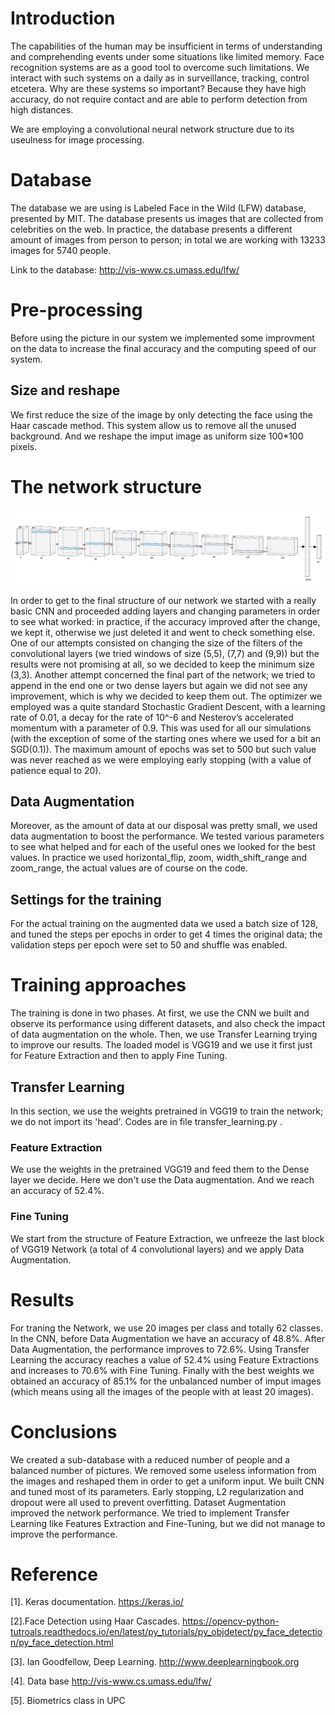 # Introduction 

The capabilities of the human may be insufficient in terms of understanding and comprehending events under some situations like limited memory. Face recognition systems are as a good tool to overcome such limitations. We interact with such systems on a daily as in surveillance, tracking, control etcetera.  Why are these systems so important? Because they have high accuracy, do not require contact and are able to perform detection from high distances. 

We are employing a convolutional neural network structure due to its useulness for image processing. 


# Database 

The database we are using is Labeled Face in the Wild (LFW) database, presented by MIT. The database presents us images that are collected from celebrities on the web. In practice, the database presents a different amount of images from person to person; in total we are working with 13233 images for 5740 people. 

Link to the database: http://vis-www.cs.umass.edu/lfw/


# Pre-processing 

Before using the picture in our system we implemented some improvment on the data to increase the final accuracy and the computing speed of our system. 

## Size and reshape

We first reduce the size of the image by only detecting the face using the Haar cascade method. This system allow us to remove all the unused background. And we reshape the imput image as uniform size 100*100 pixels.


# The network structure
![CNN](page_image/CNN_structure.PNG)

In order to get to the final structure of our network we started with a really basic CNN and proceeded adding layers and changing parameters in order to see what worked: in practice, if the accuracy improved after the change, we kept it, otherwise we just deleted it and went to check something else.
One of our attempts consisted on changing the size of the filters of the convolutional layers (we tried windows of size (5,5), (7,7) and (9,9)) but the results were not promising at all, so we decided to keep the minimum size (3,3).
Another attempt concerned the final part of the network; we tried to append in the end one or two dense layers but again we did not see any improvement, which is why we decided to keep them out.
The optimizer we employed was a quite standard Stochastic Gradient Descent, with a learning rate of 0.01, a decay for the rate of 10^-6 and Nesterov’s accelerated momentum with a parameter of 0.9. This was used for all our simulations (with the exception of some of the starting ones where we used for a bit an SGD(0.1)).
The maximum amount of epochs was set to 500 but such value was never reached as we were employing early stopping (with a value of patience equal to 20).
## Data Augmentation
Moreover, as the amount of data at our disposal was pretty small, we used data augmentation to boost the performance. We tested various parameters to see what helped and for each of the useful ones we looked for the best values. In practice we used horizontal_flip, zoom, width_shift_range and zoom_range, the actual values are of course on the code.

## Settings for the training
For the actual training on the augmented data we used a batch size of 128, and tuned the steps per epochs in order to get 4 times the original data; the validation steps per epoch were set to 50 and shuffle was enabled.






# Training approaches
The training is done in two phases. At first, we use the CNN we built and observe its performance using different datasets, and also check the impact of data augmentation on the whole. Then, we use Transfer Learning trying to improve our results. The loaded model is VGG19 and we use it first just for Feature Extraction and then to apply Fine Tuning.



## Transfer Learning
In this section, we use the weights pretrained in VGG19 to train the network; we do not import its 'head'. Codes are in file transfer_learning.py .

### Feature Extraction
We use the weights in the pretrained VGG19 and feed them to the Dense layer we decide.
Here we don't use the Data augmentation. And we reach an accuracy of 52.4%. 

### Fine Tuning
We start from the structure of Feature Extraction, we unfreeze the last block of VGG19 Network (a total of 4 convolutional layers) and we apply Data Augmentation.

# Results
For traning the Network, we use 20 images per class and totally 62 classes. In the CNN, before Data Augmentation we have an accuracy of 48.8%. After Data Augmentation, the performance improves to 72.6%.
Using Transfer Learning the accuracy reaches a value of 52.4% using Feature Extractions and increases to 70.6% with Fine Tuning.
Finally with the best weights we obtained an accuracy of 85.1% for the unbalanced number of imput images (which means using all the images of the people with at least 20 images).

# Conclusions

We created a sub-database with a reduced number of people and a balanced number of pictures.
We removed some useless information from the images and reshaped them in order to get a uniform input.
We built CNN and tuned most of its parameters.
Early stopping, L2 regularization and dropout were all used to prevent overfitting.
Dataset Augmentation improved the network performance.
We tried to implement Transfer Learning like Features Extraction and Fine-Tuning, but we did not manage to improve the performance.

# Reference
[1]. Keras documentation.  https://keras.io/

[2].Face Detection using Haar Cascades. https://opencv-python-tutroals.readthedocs.io/en/latest/py_tutorials/py_objdetect/py_face_detection/py_face_detection.html

[3]. Ian Goodfellow, Deep Learning.  http://www.deeplearningbook.org

[4]. Data base http://vis-www.cs.umass.edu/lfw/

[5]. Biometrics class in UPC
